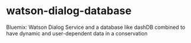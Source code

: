 # watson-dialog-database
Bluemix: Watson Dialog Service and a database like dashDB combined to have dynamic and user-dependent data in a conservation
